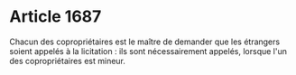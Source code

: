 # Article 1687

Chacun des copropriétaires est le maître de demander que les étrangers soient appelés à la licitation : ils sont nécessairement appelés, lorsque l'un des copropriétaires est mineur.
